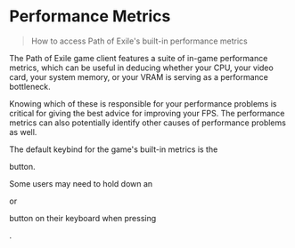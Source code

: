 # Performance Metrics

> How to access Path of Exile's built-in performance metrics

The Path of Exile game client features a suite of in-game performance metrics, which can be useful in deducing whether your CPU, your video card, your system memory, or your VRAM is serving as a performance bottleneck.

Knowing which of these is responsible for your performance problems is critical for giving the best advice for improving your FPS. The performance metrics can also potentially identify other causes of performance problems as well.

The default keybind for the game's built-in metrics is the <kbd value="F1">



</kbd>

 button.

<tip>

Some users may need to hold down an <kbd value="Fn">



</kbd>

 or <kbd value="Func">



</kbd>

 button on their keyboard when pressing <kbd value="F1">



</kbd>

.

</tip>
